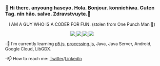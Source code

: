 ###  👋 Hi there. anyoung haseyo. Hola. Bonjour. konnichiwa. Guten Tag. nǐn hǎo. salve. Zdravstvuyte.👋 

<p align="center" > I AM A GUY WHO IS A CODER FOR FUN. (stolen from One Punch Man 🤣) </p>


<!--
**ascyrax/ascyrax** is a ✨ _special_ ✨ repository because its `README.md` (this file) appears on your GitHub profile.

Here are some ideas to get you started:

- 🔭 I’m currently working on ...
-🌱 I’m currently learning
- 👯 I’m looking to collaborate on ...
- 🤔 I’m looking for help with ...
- 💬 Ask me about ...
- 📫 How to reach me:
- 😄 Pronouns: ...
- ⚡ Fun fact: ...
-->
<p align="center">
  <a href="https://twitter.com/ascyrax">
    <img src="https://img.shields.io/twitter/ascyrax?color=lightblue&label=twitter&logo=twitter&logoColor=lightblue&style=for-the-badge" />
  </a>
  <a href="https://codeforces.com/profile/darklord."> 
    <img src="https://img.shields.io/twitter/url?color=red&label=codeforces&logo=codeforces&logoColor=red&style=for-the-badge&url=https%3A%2F%2Fcodeforces.com%2Fprofile%2Fdarklord." />
  </a>
  <a href="https://www.codechef.com/users/darklord99"> 
    <img src="https://img.shields.io/twitter/url?color=white&label=codechef&logo=codeforces&logoColor=white&style=for-the-badge&url=https%3A%2F%2Fwww.codechef.com%2Fusers%2Fdarklord99" />
  <a href="https://www.linkedin.com/in/ascyrax/"> 
    <img src="https://img.shields.io/twitter/url?color=blue&label=LinkedIn&logo=linkedIn&logoColor=blue&style=for-the-badge&url=https%3A%2F%2Fwww.linkedin.com%2Fin%2Fascyrax%2F" />
  </a>
</p>


-🌱 I’m currently learning [p5.js](https://github.com/processing/p5.js), [processing.js](https://github.com/processing), Java, Java Server, Android, Google Cloud, LibGDX.

-📫 How to reach me: [Twitter](https://twitter.com/ascyrax)/[LinkedIn](https://www.linkedin.com/in/ascyrax/)



